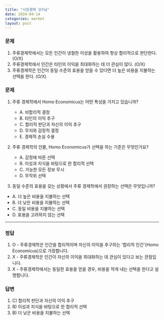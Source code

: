 ```yaml
---
title: "시장경제 오티q"
date: 2024-04-14
categories: market
layout: post
---
```

### 문제

1.  주류경제학에서는 모든 인간이 냉철한 이성을 활용하여 항상 합리적으로 판단한다. (O/X)
2.  주류경제학에서 인간은 타인의 이익을 최대화하는 데 더 관심이 많다. (O/X)
3.  주류경제학은 인간이 동일 수준의 효용을 얻을 수 있다면 더 높은 비용을 지불하는 선택을 한다. (O/X)


### 문제

1.  주류 경제학에서 Homo Economicus는 어떤 특성을 가지고 있습니까?

    * A. 비합리적 결정
    * B. 타인의 이익 추구
    * C. 합리적 판단과 자신의 이익 추구
    * D. 무지와 감정적 결정
    * E. 경제적 손실 수용
    
2.  주류 경제학의 인물, Homo Economicus가 선택을 하는 기준은 무엇인가요?
    * A. 감정에 따른 선택
    * B. 이성과 지식을 바탕으로 한 합리적 선택
    * C. 가능한 모든 정보 무시
    * D. 무작위 선택
    
3.  동일 수준의 효용을 갖는 상황에서 주류 경제학에서 권장하는 선택은 무엇입니까?
* A. 더 높은 비용을 지불하는 선택
* B. 더 낮은 비용을 지불하는 선택
* C. 동일 비용을 지불하는 선택
* D. 효용을 고려하지 않는 선택
    





<hr>



### 정답

1.  O - 주류경제학은 인간을 합리적이며 자신의 이익을 추구하는 '합리적 인간'(Homo Economicus)으로 가정합니다.
2.  X - 주류경제학은 인간이 자신의 이익을 최대화하는 데 관심이 있다고 보는 관점입니다.
3.  X - 주류경제학에서는 동일한 효용을 얻을 경우, 비용을 적게 내는 선택을 한다고 설명합니다.


### 답변

1.  C) 합리적 판단과 자신의 이익 추구
2.  B) 이성과 지식을 바탕으로 한 합리적 선택
3.  B) 더 낮은 비용을 지불하는 선택